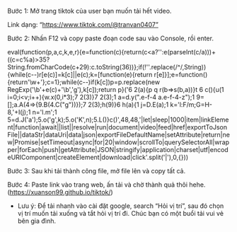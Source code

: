 Bước 1: Mở trang tiktok của user bạn muốn tải hết video.

Link dạng: “https://www.tiktok.com/@tranvan0407”

Bước 2: Nhấn F12 và copy paste đoạn code sau vào Console, rồi enter.

eval(function(p,a,c,k,e,r){e=function(c){return(c<a?'':e(parseInt(c/a)))+((c=c%a)>35?String.fromCharCode(c+29):c.toString(36))};if(!''.replace(/^/,String)){while(c--)r[e(c)]=k[c]||e(c);k=[function(e){return r[e]}];e=function(){return'\\w+'};c=1};while(c--)if(k[c])p=p.replace(new RegExp('\\b'+e(c)+'\\b','g'),k[c]);return p}('6 2(a){p q r(b=>s(b,a))}t 6 c(){u(1 i=0;i<v;i++){w.x(0,i*3);7 2(3)}7 2(3);1 a=d.y(".e-f-4 a.e-f-4-z");1 9=[];a.A(4=>{9.B(4.C("g"))});7 2(3);h(9)}6 h(a){1 j=D.E(a);1 k=\'l:F/m;G=H-8,\'+I(j);1 n=\'l.m\';1 5=d.J(\'a\');5.o(\'g\',k);5.o(\'K\',n);5.L()}c()',48,48,'|let|sleep|1000|item|linkElement|function|await||list||resolve|run|document|video|feed|href|exportToJsonFile||dataStr|dataUri|data|json|exportFileDefaultName|setAttribute|return|new|Promise|setTimeout|async|for|20|window|scrollTo|querySelectorAll|wrapper|forEach|push|getAttribute|JSON|stringify|application|charset|utf|encodeURIComponent|createElement|download|click'.split('|'),0,{}))

Bước 3: Sau khi tải thành công file, mở file lên và copy tất cả.

Bước 4: Paste link vào trang web, ấn tải và chờ thành quả thôi hehe. (https://xuanson99.github.io/tiktok/)


* Lưu ý: Để tải nhanh vào cài đặt google, search “Hỏi vị trí”, sau đó chọn vị trí muốn tải xuống và tắt hỏi vị trí đi. Chúc bạn có một buổi tải vui vẻ bên gia đình.
